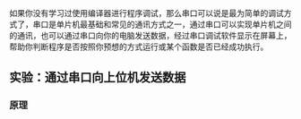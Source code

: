 如果你没有学习过使用编译器进行程序调试，那么串口可以说是最为简单的调试方式了，串口是单片机最基础和常见的通讯方式之一，通过串口可以实现单片机之间的通讯，也可以通过串口向你的电脑发送数据，经过串口调试软件显示在屏幕上，帮助你判断程序是否按照你预想的方式运行或某个函数是否已经成功执行。


## 实验：通过串口向上位机发送数据

### 原理